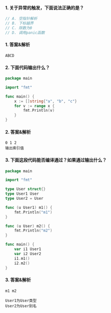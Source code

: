 #### 1. 关于异常的触发，下面说法正确的是？

```go
// A. 空指针解析
// B. 下标越界
// C. 除数为0
// D. 调用panic函数
```

#### 1. 答案&解析

```text
ABCD
```

#### 2. 下面代码输出什么？

```go
package main

import "fmt"

func main() {
	x := []string{"a", "b", "c"}
	for v := range x {
		fmt.Println(v)
	}
}
```

#### 2. 答案&解析

```text
0 1 2
输出索引值
```

#### 3. 下面这段代码能否编译通过？如果通过输出什么？

```go
package main

import "fmt"

type User struct{}
type User1 User
type User2 = User

func (u User1) m1() {
	fmt.Println("m1")
}

func (u User) m2() {
	fmt.Println("m2")
}

func main() {
	var i1 User1
	var i2 User2
	i1.m1()
	i2.m2()
}
```

#### 3. 答案&解析

```text
m1 m2

User1为User类型
User2为User别名
```
